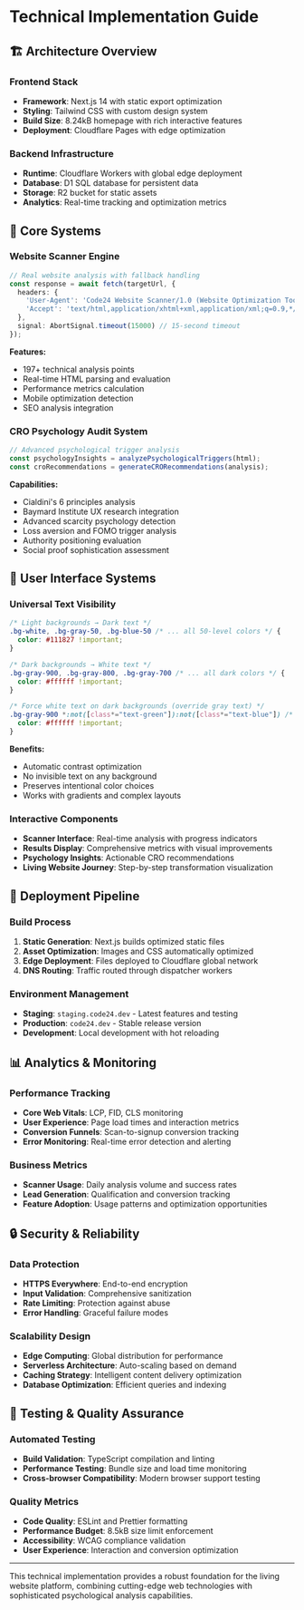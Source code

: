 # Technical Implementation Guide

## 🏗️ Architecture Overview

### **Frontend Stack**
- **Framework**: Next.js 14 with static export optimization
- **Styling**: Tailwind CSS with custom design system
- **Build Size**: 8.24kB homepage with rich interactive features
- **Deployment**: Cloudflare Pages with edge optimization

### **Backend Infrastructure**
- **Runtime**: Cloudflare Workers with global edge deployment
- **Database**: D1 SQL database for persistent data
- **Storage**: R2 bucket for static assets
- **Analytics**: Real-time tracking and optimization metrics

## 🔧 Core Systems

### **Website Scanner Engine**
```typescript
// Real website analysis with fallback handling
const response = await fetch(targetUrl, {
  headers: {
    'User-Agent': 'Code24 Website Scanner/1.0 (Website Optimization Tool)',
    'Accept': 'text/html,application/xhtml+xml,application/xml;q=0.9,*/*;q=0.8',
  },
  signal: AbortSignal.timeout(15000) // 15-second timeout
});
```

**Features:**
- 197+ technical analysis points
- Real-time HTML parsing and evaluation
- Performance metrics calculation
- Mobile optimization detection
- SEO analysis integration

### **CRO Psychology Audit System**
```typescript
// Advanced psychological trigger analysis
const psychologyInsights = analyzePsychologicalTriggers(html);
const croRecommendations = generateCRORecommendations(analysis);
```

**Capabilities:**
- Cialdini's 6 principles analysis
- Baymard Institute UX research integration
- Advanced scarcity psychology detection
- Loss aversion and FOMO trigger analysis
- Authority positioning evaluation
- Social proof sophistication assessment

## 🎨 User Interface Systems

### **Universal Text Visibility**
```css
/* Light backgrounds → Dark text */
.bg-white, .bg-gray-50, .bg-blue-50 /* ... all 50-level colors */ {
  color: #111827 !important;
}

/* Dark backgrounds → White text */
.bg-gray-900, .bg-gray-800, .bg-gray-700 /* ... all dark colors */ {
  color: #ffffff !important;
}

/* Force white text on dark backgrounds (override gray text) */
.bg-gray-900 *:not([class*="text-green"]):not([class*="text-blue"]) /* ... */ {
  color: #ffffff !important;
}
```

**Benefits:**
- Automatic contrast optimization
- No invisible text on any background
- Preserves intentional color choices
- Works with gradients and complex layouts

### **Interactive Components**
- **Scanner Interface**: Real-time analysis with progress indicators
- **Results Display**: Comprehensive metrics with visual improvements
- **Psychology Insights**: Actionable CRO recommendations
- **Living Website Journey**: Step-by-step transformation visualization

## 🚀 Deployment Pipeline

### **Build Process**
1. **Static Generation**: Next.js builds optimized static files
2. **Asset Optimization**: Images and CSS automatically optimized
3. **Edge Deployment**: Files deployed to Cloudflare global network
4. **DNS Routing**: Traffic routed through dispatcher workers

### **Environment Management**
- **Staging**: `staging.code24.dev` - Latest features and testing
- **Production**: `code24.dev` - Stable release version
- **Development**: Local development with hot reloading

## 📊 Analytics & Monitoring

### **Performance Tracking**
- **Core Web Vitals**: LCP, FID, CLS monitoring
- **User Experience**: Page load times and interaction metrics
- **Conversion Funnels**: Scan-to-signup conversion tracking
- **Error Monitoring**: Real-time error detection and alerting

### **Business Metrics**
- **Scanner Usage**: Daily analysis volume and success rates
- **Lead Generation**: Qualification and conversion tracking
- **Feature Adoption**: Usage patterns and optimization opportunities

## 🔒 Security & Reliability

### **Data Protection**
- **HTTPS Everywhere**: End-to-end encryption
- **Input Validation**: Comprehensive sanitization
- **Rate Limiting**: Protection against abuse
- **Error Handling**: Graceful failure modes

### **Scalability Design**
- **Edge Computing**: Global distribution for performance
- **Serverless Architecture**: Auto-scaling based on demand
- **Caching Strategy**: Intelligent content delivery optimization
- **Database Optimization**: Efficient queries and indexing

## 🧪 Testing & Quality Assurance

### **Automated Testing**
- **Build Validation**: TypeScript compilation and linting
- **Performance Testing**: Bundle size and load time monitoring
- **Cross-browser Compatibility**: Modern browser support testing

### **Quality Metrics**
- **Code Quality**: ESLint and Prettier formatting
- **Performance Budget**: 8.5kB size limit enforcement
- **Accessibility**: WCAG compliance validation
- **User Experience**: Interaction and conversion optimization

---

This technical implementation provides a robust foundation for the living website platform, combining cutting-edge web technologies with sophisticated psychological analysis capabilities.